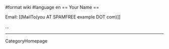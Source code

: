 #format wiki
#language en
== Your Name ==

Email: [[MailTo(you AT SPAMFREE example DOT com)]]

...

----
CategoryHomepage


<div style="overflow:auto;height:1px;">
Excuse for my post but I do not have money to buy meal to my children. Forgive me please.
[http://weather.vttolldd.org/north-richland-hills-weather-forecast.html north richland hills weather forecast]
[http://football.vttthtgg.org/where-was-the-first-nfl-game-of-football-played.html where was the first nfl game of football played]
[http://weather.vttolldd.org/noaa-weather-alerts.html noaa weather alerts]
[http://porn.vertyg.org/horny-women-porn-trailers.html horny women porn trailers]
[http://card.polott.org/create-a-card-gold.html create a card gold]
[http://loan.vttolldd.org/fha-maximum-loan-amount-virginia-beach.html fha maximum loan amount virginia beach]
[http://weather.vttolldd.org/nbc10-weather.html nbc10 weather]
[http://book.polott.org/book-flights-hungary-info.html book flights hungary info]
[http://loan.vttolldd.org/what-is-a-multifamily-loan.html what is a multifamily loan]
[http://weather.vttolldd.org/national-weather-service-noaa.html national weather service noaa]
[http://porn.vertyg.org/fantasy-rape-porn--free-video-.html fantasy rape porn  free video ]
[http://book.polott.org/boarder-book-store.html boarder book store]
[http://hotels.mikewsd.org/hotels-in-vegas-circus-circus.html hotels in vegas circus circus]
[http://free8.mewqsd.org/spss-11-0-free-download.html spss 11 0 free download]
[http://card.polott.org/meeting-intertrade-ron-card-credit.html meeting intertrade ron card credit]
[http://dog.polott.org/pictures-of-dog-sex.html pictures of dog sex]
[http://loan.vttolldd.org/bad-car-credit-loan-nj.html bad car credit loan nj]
[http://teen.polott.org/teen-assas.html teen assas]
[http://stories.vfrrto.org/teen-muscle-stories.html teen muscle stories]
[http://football.vttthtgg.org/ncaa-football-2005-pennant-list.html ncaa football 2005 pennant list]
[http://kids.vttolldd.org/tehacaphi-survivor-kids-saturday-mornings.html tehacaphi survivor kids saturday mornings]
[http://air.polott.org/korean-air-cheap-plane-airfares.html korean air cheap plane airfares]
[http://map.reggdr.org/map-of-hotels-in-salou.html map of hotels in salou]
[http://game.mewqsd.org/game-the-doors-help.html game the doors help]
[http://casino.mikewsd.org/turning-point-casino.html turning point casino]
[http://free7.vttolldd.org/free-morphius-downloads.html free morphius downloads]
[http://cars.reggdr.org/cash-for-used-cars-nj.html cash for used cars nj]
[http://gift.mikewsd.org/luxury-business-gift.html luxury business gift]
[http://hardcore.brrddd.org/hardcore-straight-edge-clothing.html hardcore straight edge clothing]
[http://weather.vttolldd.org/lowepro-slingshot-200-all-weather-backpack.html lowepro slingshot 200 all weather backpack]
[http://weather.vttolldd.org/los-lunas-weather-forecast.html los lunas weather forecast]
[http://games.vfrrto.org/adult-party-plan-games.html adult party plan games]
[http://air.polott.org/chevrolet-idle-air-valve.html chevrolet idle air valve]
[http://error.vttthtgg.org/failure-to-replicate-a-study-error.html failure to replicate a study error]
[http://air.polott.org/air-conditioner-repair-costs.html air conditioner repair costs]
[http://travel.vttthtgg.org/mexico-travel-tip-new-york-travel-tips-agadir.html mexico travel tip new york travel tips agadir]
[http://free6.vertyg.org/free-counted-cross-stitch-charts--banana.html free counted cross stitch charts  banana]
[http://estate.mikewsd.org/real-estate-cartoons.html real estate cartoons]
[http://cars.reggdr.org/cars-to-review.html cars to review]
[http://porn.vertyg.org/internet-porn-arrests.html internet porn arrests]
[http://gay.mewqsd.org/bagging-gay.html bagging gay]
[http://weather.vttolldd.org/kodaikkanal-weather.html kodaikkanal weather]
[http://weather.vttolldd.org/kindergarten-lessons-snowy-weather.html kindergarten lessons snowy weather]
[http://web.mewqsd.org/ferry-corsten-official-web-site.html ferry corsten official web site]
[http://toyota.mikewsd.org/bosh-toyota.html bosh toyota]
[http://free7.vttolldd.org/free-flower-art.html free flower art]
[http://estate.mikewsd.org/hill-and-company-real-estate-md.html hill and company real estate md]
[http://download.reggdr.org/medal-of-honor-download.html medal of honor download]
[http://books.brrddd.org/dog-grooming-books.html dog grooming books]
[http://recipes.vttolldd.org/container-plant-recipes.html container plant recipes]
[http://download.reggdr.org/citizenship-application-cis-download.html citizenship application cis download]
[http://map.reggdr.org/rimini-map-italy.html rimini map italy]
[http://jobs.polott.org/human-resources-manager-jobs-in-orlando-fl.html human resources manager jobs in orlando fl]
[http://weather.vttolldd.org/hk-observatory-weather.html hk observatory weather]
[http://pictures.reggdr.org/pictures-of-star-wars-ships.html pictures of star wars ships]
[http://free4.mikewsd.org/free-porn-long-movies.html free porn long movies]
[http://free4.mikewsd.org/blog-design-free-template.html blog design free template]
[http://jobs.polott.org/american-heart-association-jobs.html american heart association jobs]
[http://window.mewqsd.org/glass-window-designation-3030.html glass window designation 3030]
[http://girl.vfrrto.org/bold-girl.html bold girl]
[http://mp3.brrddd.org/convert-protected-wma-to-mp3.html convert protected wma to mp3]
[http://toyota.mikewsd.org/2005-toyota-matrix-computer-chip.html 2005 toyota matrix computer chip]
[http://free4.mikewsd.org/free-hentai-thumbnail-galleries.html free hentai thumbnail galleries]
[http://free5.vttthtgg.org/free-happy-birthday-e-cards.html free happy birthday e cards]
[http://weather.vttolldd.org/free-weather-for-desktop.html free weather for desktop]
[http://pictures.reggdr.org/pictures-of-high-heel-shoes.html pictures of high heel shoes]
[http://lyrics.mewqsd.org/we-are-not-alone-karla-devito-lyrics.html we are not alone karla devito lyrics]
[http://pill.vertyg.org/new-weight-loss-pill.html new weight loss pill]
[http://cars.reggdr.org/dunbar-armored-cars.html dunbar armored cars]
[http://weather.vttolldd.org/fitzwilliam-weather-forecast.html fitzwilliam weather forecast]
[http://gifts.vttthtgg.org/photo-gifts-u-k.html photo gifts u k]
[http://movies.polott.org/religous-movies.html religous movies]
[http://lyrics.mewqsd.org/lyrics-for-sugar-were-goin-down-swingin.html lyrics for sugar were goin down swingin]
[http://mp3.brrddd.org/pussy-cat-dolls-beep-mp3-download.html pussy cat dolls beep mp3 download]
[http://scan.mikewsd.org/i-131-scan.html i 131 scan]
[http://free1.polott.org/tanslator-free.html tanslator free]
[http://hotels.mikewsd.org/isle-of-lewis-hotels.html isle of lewis hotels]
[http://weather.vttolldd.org/elko-nevada-weather.html elko nevada weather]
[http://dvd.mikewsd.org/dvd-rw-dics.html dvd rw dics]
[http://weather.vttolldd.org/eastern-states-weather.html eastern states weather]
[http://game.mewqsd.org/monster-madness-game.html monster madness game]
[http://weather.vttolldd.org/duesseldorf-weather.html duesseldorf weather]
[http://work.polott.org/how-does-a-multimeter-work.html how does a multimeter work]
[http://trading.vertyg.org/captain-axe-head-morgan-trading-card.html captain axe head morgan trading card]
[http://html.vertyg.org/add-java-applet-to-your-html.html add java applet to your html]
[http://free6.vertyg.org/slot-machines-play-free-games.html slot machines play free games]
[http://adult.polott.org/alternative-adult-vacations.html alternative adult vacations]
[http://air.polott.org/cheap-air-flights-cheapest-airfares-aalborg.html cheap air flights cheapest airfares aalborg]
[http://estate.mikewsd.org/wake-county-real-estate-data.html wake county real estate data]
[http://hospital.vttthtgg.org/great-lakes-naval-hospital.html great lakes naval hospital]
[http://lyrics.mewqsd.org/brianna-unfaithful-lyrics.html brianna unfaithful lyrics]
[http://air.polott.org/ethmoid-air-cell.html ethmoid air cell]
[http://weather.vttolldd.org/coventry-england-weather.html coventry england weather]
[http://air.polott.org/cheap-air-flights-alien-flight-montreal.html cheap air flights alien flight montreal]
[http://hotels.mikewsd.org/lake-buena-vista-hotels.html lake buena vista hotels]
[http://crack.mewqsd.org/xxx-password-crack.html xxx password crack]
[http://web.mewqsd.org/web-publishing-freeware.html web publishing freeware]
[http://weather.vttolldd.org/chicago-april-20--2006-weather.html chicago april 20  2006 weather]
[http://air.polott.org/cheap-air-flights-student-airline-fares-mount-hagen.html cheap air flights student airline fares mount hagen]
[http://card.polott.org/hp-nc4000-driver-for-sd-card-reader.html hp nc4000 driver for sd card reader]
[http://casino.mikewsd.org/casino-express.html casino express]
[http://girls.polott.org/columbia-and-girls-and-sex.html columbia and girls and sex]
[http://adult.polott.org/free-adult-viedo.html free adult viedo]
[http://girls.polott.org/japanese-girls-sex-movies.html japanese girls sex movies]
[http://book.polott.org/book-review-secrets-kristen-heitzmann.html book review secrets kristen heitzmann]
[http://porn.vertyg.org/nude-male-latin-porn.html nude male latin porn]
[http://gifts.vttthtgg.org/bailey-s-gifts.html bailey s gifts]
[http://airline.brrddd.org/cheap-air-flights-airline-flights-tracking-rabaul.html cheap air flights airline flights tracking rabaul]
[http://news.mikewsd.org/robert-thompson-news-reporter.html robert thompson news reporter]
[http://weather.vttolldd.org/boise-idaho-weather.html boise idaho weather]
[http://weather.vttolldd.org/bloomington-il-weather.html bloomington il weather]
[http://name.brrddd.org/korean-name-meanings-in-english.html korean name meanings in english]
[http://golf.brrddd.org/callaway-golf-club-sets.html callaway golf club sets]
[http://lyrics.mewqsd.org/lyrics-of-john-lennon-s-imagine.html lyrics of john lennon s imagine]
[http://weather.vttolldd.org/bagram-weather-forcast.html bagram weather forcast]
[http://mail.brrddd.org/occult-mail-order-catalogs.html occult mail order catalogs]
[http://card.polott.org/signs-of-a-bad-video-card.html signs of a bad video card]
[http://free2.brrddd.org/free-keyloggers.html free keyloggers]
[http://job.vfrrto.org/job-bidding-and-usps.html job bidding and usps]
[http://weather.vttolldd.org/alexandria-weather-forecast.html alexandria weather forecast]
[http://hospital.vttthtgg.org/temple-children-s-hospital.html temple children s hospital]
[http://games.vfrrto.org/animae-games.html animae games]
[http://forum.polott.org/free-tv-forum.html free tv forum]
[http://football.vttthtgg.org/football-in-bolton.html football in bolton]
[http://chat.reggdr.org/free-adult-chat-sites.html free adult chat sites]
[http://cards.brrddd.org/256mb-sandisk-cards.html 256mb sandisk cards]
[http://bikini.vttthtgg.org/bikini-no-reina-sensei.html bikini no reina sensei]
[http://weather.vttolldd.org/yearround-santorini-weather.html yearround santorini weather]
[http://airline.brrddd.org/airline-tickets-delta-airline-sitia.html airline tickets delta airline sitia]
[http://hotels.mikewsd.org/hotels-in-new-york-city-in-times-square.html hotels in new york city in times square]
[http://jobs.polott.org/football-coaching-jobs.html football coaching jobs]
[http://mp3.brrddd.org/hashkivaynu-mp3.html hashkivaynu mp3]
[http://asian.reggdr.org/asian-beef-cooking.html asian beef cooking]
[http://estate.mikewsd.org/2006-pennsylvania-real-estate-transfer-tax.html 2006 pennsylvania real estate transfer tax]
[http://air.polott.org/beeman-p1-air-pistol.html beeman p1 air pistol]
[http://auto.mewqsd.org/courtesy-auto-group-in-ohio.html courtesy auto group in ohio]
[http://weather.vttolldd.org/what-is-the-difference-between-climate-and-weather.html what is the difference between climate and weather]
[http://air.polott.org/qualifications-for-air-hostess.html qualifications for air hostess]
[http://stories.vfrrto.org/subway-stories.html subway stories]
[http://weather.vttolldd.org/west-lafayette-weather-forecast.html west lafayette weather forecast]
[http://airline.brrddd.org/cheap-air-flights-discount-airline-ticket-timisoara.html cheap air flights discount airline ticket timisoara]
[http://teen.polott.org/teen-girlz.html teen girlz]
[http://download.reggdr.org/bearshare-freezes-up-during-download.html bearshare freezes up during download]
[http://air.polott.org/cheap-air-flights-cheap-airline-fares-milan-linate.html cheap air flights cheap airline fares milan linate]
[http://cards.brrddd.org/best-western-hotel-credit-cards.html best western hotel credit cards]
[http://money.vfrrto.org/oak-island-money-pit-webquest.html oak island money pit webquest]
[http://sport.polott.org/sport-motivational-quotes.html sport motivational quotes]
[http://free6.vertyg.org/how-to-apply-for-free-government-grants.html how to apply for free government grants]
[http://weather.vttolldd.org/weather-terms-for-types-of-cload-cover.html weather terms for types of cload cover]
[http://weather.vttolldd.org/weather-stations-with-altimeter.html weather stations with altimeter]
[http://airline.brrddd.org/airline-tickets-discounted-flights-shantou.html airline tickets discounted flights shantou]
[http://college.vttthtgg.org/bridgewater-state-college--ma.html bridgewater state college  ma]
[http://free4.mikewsd.org/free-nude-videos-of-lil-kim.html free nude videos of lil kim]
[http://map.reggdr.org/hamburg-u-bahn-map.html hamburg u bahn map]
[http://weather.vttolldd.org/weather-reports-northwest-england.html weather reports northwest england]
[http://weather.vttolldd.org/weather-report-long-point-canada.html weather report long point canada]
[http://pictures.reggdr.org/mountain-laurel-pictures.html mountain laurel pictures]
[http://jobs.polott.org/jobs-north-yorkshire.html jobs north yorkshire]
[http://card.polott.org/fun-card-games-for-kids.html fun card games for kids]
[http://cars.reggdr.org/used-cars-jamestown-ny.html used cars jamestown ny]
[http://jobs.polott.org/baltimore-jobs.html baltimore jobs]
[http://free3.reggdr.org/free-celebraty-porn.html free celebraty porn]
[http://search.vttthtgg.org/amateur-search-exchange-widfe.html amateur search exchange widfe]
[http://stories.vfrrto.org/john-updike-stories.html john updike stories]
[http://jobs.polott.org/alaska-airline-jobs.html alaska airline jobs]
[http://football.vttthtgg.org/how-big-is-a-football-field.html how big is a football field]
[http://weather.vttolldd.org/weather-pittsburgh.html weather pittsburgh]
[http://card.polott.org/hpa-rx-card.html hpa rx card]
[http://free7.vttolldd.org/free-world-book-encyclopedia-online.html free world book encyclopedia online]
[http://games.vfrrto.org/rpg-pc-games.html rpg pc games]
</div>
